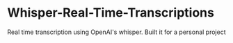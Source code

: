 # Whisper-Real-Time-Transcriptions
Real time transcription using OpenAI's whisper. Built it for a personal project 
